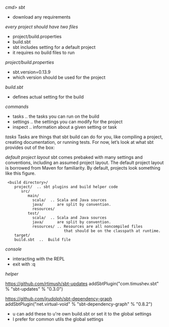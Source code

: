 *cmd> sbt*
- download any requirements

*every project should have two files*
- project/build.properties
- build.sbt
- sbt includes setting for a default project
- it requires no build files to run


*project/build.properties*
- sbt.version=0.13.9
- which version should be used for the project

*build.sbt*
- defines actual setting for the build


*commands*
- tasks .. the tasks you can run on the build
- settings .. the settings you can modify for the project 
- inspect .. information about a given setting or task

*tasks*
Tasks are things that sbt build can do for you, like compiling a project, 
creating documentation, or running tests. For now, let’s look at what sbt 
provides out of the box:


*default project layout*
sbt comes prebaked with many settings and conventions, including an 
assumed project layout. The default project layout is borrowed from Maven 
for familiarity. By default, projects look something like this figure.
````
 <build directory>/
    project/  .. sbt plugins and build helper code
       src/ 
          main/
            scala/  .. Scala and Java sources
            java/      are split by convention.
            resources/
          test/ 
            scala/  .. Scala and Java sources
            java/      are split by convention.
            resources/ .. Resources are all noncompiled files 
                          that should be on the classpath at runtime.
    target/
    build.sbt  ..  Build file
````

*console*
* interacting with the REPL
* exit with :q


*helper*


https://github.com/rtimush/sbt-updates
addSbtPlugin("com.timushev.sbt" % "sbt-updates" % "0.3.0")

https://github.com/jrudolph/sbt-dependency-graph
addSbtPlugin("net.virtual-void" % "sbt-dependency-graph" % "0.8.2")


* u can add these to u're own build.sbt or set it to the global settings
* I prefer for common utils the global settings